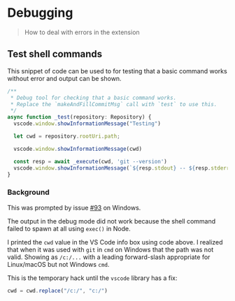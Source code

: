# Debugging
> How to deal with errors in the extension

## Test shell commands

This snippet of code can be used to for testing that a basic command works without error and output can be shown.

```typescript
/**
 * Debug tool for checking that a basic command works.
 * Replace the `makeAndFillCommitMsg` call with `test` to use this.
 */
async function _test(repository: Repository) {
  vscode.window.showInformationMessage("Testing")

  let cwd = repository.rootUri.path;

  vscode.window.showInformationMessage(cwd)

  const resp = await _execute(cwd, 'git --version')
  vscode.window.showInformationMessage(`${resp.stdout} -- ${resp.stderr}`)
}
```

### Background

This was prompted by issue [#93](https://github.com/MichaelCurrin/auto-commit-msg/issues/93) on Windows.

The output in the debug mode did not work because the shell command failed to spawn at all using `exec()` in Node. 

I printed the `cwd` value in the VS Code info box using code above. I realized that when it was used with `git` in `cmd` on Windows that the path was not valid. Showing as `/c:/...` with a leading forward-slash appropriate for Linux/macOS but not Windows `cmd`.

This is the temporary hack until the `vscode` library has a fix:

```typescript
cwd = cwd.replace("/c:/", "c:/")
```